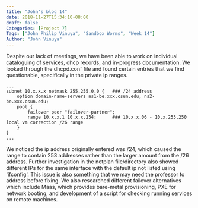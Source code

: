 ```yaml
---
title: "John's blog 14"
date: 2018-11-27T15:34:10-08:00
draft: false
Categories: [Project 7]
Tags: ["John Philip Vinuya", "Sandbox Worms", "Week 14"]
Author: "John Vinuya"
---
```

Despite our lack of meetings, we have been able to work on individual cataloguing of services, dhcp records, and in-progress documentation. We looked through the dhcpd.conf file and found certain entries that we find questionable, specifically in the private ip ranges.

	...
	subnet 10.x.x.x netmask 255.255.0.0 {	### /24 address
		option domain-name-servers ns1-be.xxx.csun.edu, ns2-be.xxx.csun.edu;
		pool {
			failover peer "failover-partner";
			range 10.x.x.1 10.x.x.254;		### 10.x.x.06 - 10.x.255.250 local vm correction /26 range 
		}
	}
	...
	
We noticed the ip address originally entered was /24, which caused the range to contain 253 addresses rather than the larger amount from the /26 address. Further investigation in the netplan file/directory also showed different IPs for the same interface with the default ip not listed using 'ifconfig'. This issue is also something that we may need the professor to address before fixing.
We also researched different failover alternatives which include Maas, which provides bare-metal provisioning, PXE for network booting, and development of a script for checking running services on remote machines.